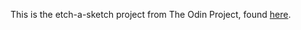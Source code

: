 This is the etch-a-sketch project from The Odin Project, found [here](https://www.theodinproject.com/courses/web-development-101/lessons/etch-a-sketch-project?ref=lnav).
